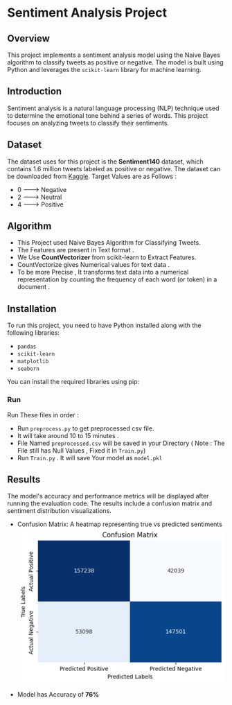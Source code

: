 # Sentiment Analysis Project

## Overview
This project implements a sentiment analysis model using the Naive Bayes algorithm to classify tweets as positive or negative. The model is built using Python and leverages the `scikit-learn` library for machine learning.

## Introduction
Sentiment analysis is a natural language processing (NLP) technique used to determine the emotional tone behind a series of words. This project focuses on analyzing tweets to classify their sentiments.

## Dataset
The dataset uses for this project is the **Sentiment140** dataset, which contains 1.6 million tweets labeled as positive or negative. The dataset can be downloaded from [Kaggle](https://www.kaggle.com/kazanova/sentiment140).
Target Values are as Follows :
- 0 ---> Negative
- 2 ---> Neutral
- 4 ---> Positive

## Algorithm 
- This Project used Naive Bayes Algorithm for Classifying Tweets.
- The Features are present in Text format .
- We Use **CountVectorizer** from scikit-learn to Extract Features.
- CountVectorize gives Numerical values for text data .
- To be more Precise , It transforms text data into a numerical representation by counting the frequency of each word (or token) in a document .


## Installation
To run this project, you need to have Python installed along with the following libraries:
- `pandas`
- `scikit-learn`
- `matplotlib`
- `seaborn`

You can install the required libraries using pip:
### Run
Run These files in order :
- Run `preprocess.py` to get preprocessed csv file.
- It will take around 10 to 15 minutes .
- File Named `preprocessed.csv` will be saved in your Directory ( Note : The File still has Null Values , Fixed it in `Train.py`)
- Run `Train.py` . It will save Your model as `model.pkl`

## Results
The model's accuracy and performance metrics will be displayed after running the evaluation code. The results include a confusion matrix and sentiment distribution visualizations.

- Confusion Matrix: A heatmap representing true vs predicted sentiments
![alt text](https://github.com/AtulDeshpande09/ML-DL-Algorithms/blob/main/Projects/Sentiment_Analysis/sentiment.png)

- Model has Accuracy of **76%**
